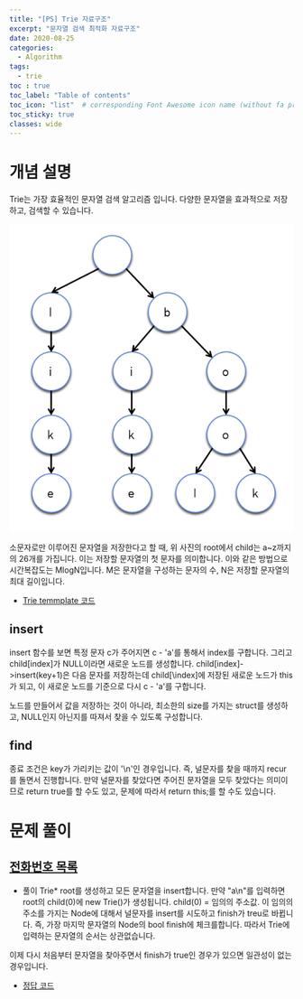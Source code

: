 ```yaml
---
title: "[PS] Trie 자료구조"
excerpt: "문자열 검색 최적화 자료구조"
date: 2020-08-25
categories:
  - Algorithm
tags:
  - trie
toc : true
toc_label: "Table of contents"
toc_icon: "list"  # corresponding Font Awesome icon name (without fa prefix)
toc_sticky: true
classes: wide  
---
```


# 개념 설명

Trie는 가장 효율적인 문자열 검색 알고리즘 입니다. 다양한 문자열을 효과적으로 저장하고, 검색할 수 있습니다.  

![ps-0](/assets/images/ps/ps-0.jpg)  

소문자로만 이루어진 문자열을 저장한다고 할 때, 위 사진의 root에서 child는 a~z까지의 26개를 가집니다. 이는 저장할 문자열의 첫 문자를 의미합니다. 이와 같은 방법으로 시간복잡도는 MlogN입니다. M은 문자열을 구성하는 문자의 수, N은 저장할 문자열의 최대 길이입니다.   

- [Trie temmplate 코드](https://gist.github.com/niklasjang/400c6b77ab900371031596e643e85232)

## insert  

insert 함수를 보면 특정 문자 c가 주어지면 c - 'a'를 통해서 index를 구합니다. 그리고 child\[index\]가 NULL이라면 새로운 노드를 생성합니다. child\[index\]->insert(key+1)은 다음 문자를 저장하는데 child\[\index]에 저장된 새로운 노드가 this가 되고, 이 새로운 노드를 기준으로 다시 c - 'a'를 구합니다.  

노드를 만들어서 값을 저장하는 것이 아니라, 최소한의 size를 가지는 struct를 생성하고, NULL인지 아닌지를 따져서 찾을 수 있도록 구성합니다.  

## find  

종료 조건은 key가 가리키는 값이 '\n'인 경우입니다. 즉, 널문자를 찾을 때까지 recur를 돌면서 진행합니다. 만약 널문자를 찾았다면 주어진 문자열을 모두 찾았다는 의미이므로 return true를 할 수도 있고, 문제에 따라서 return this;를 할 수도 있습니다.  


# 문제 풀이

## [전화번호 목록](boj.kr/5052)

- 풀이 
Trie* root를 생성하고 모든 문자열을 insert합니다. 만약 "a\n"를 입력하면 root의 child(0)에 new Trie()가 생성됩니다. child(0) = 임의의 주소값. 이 임의의 주소를 가지는 Node에 대해서 널문자를 insert를 시도하고 finish가 treu로 바뀝니다. 즉, 가장 마지막 문자열의 Node의 bool finish에 체크를합니다. 따라서 Trie에 입력하는 문자열의 순서는 상관없습니다.  

이제 다시 처음부터 문자열을 찾아주면서 finish가 true인 경우가 있으면 일관성이 없는 경우입니다.  
- [정답 코드](https://gist.github.com/niklasjang/400c6b77ab900371031596e643e85232)

